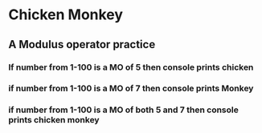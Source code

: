 # Chicken Monkey

## A Modulus operator practice

### If number from 1-100 is a MO of 5 then console prints chicken
### if number from 1-100 is a MO of 7 then console prints Monkey
### if number from 1-100 is a MO of both 5 and 7 then console prints chicken monkey
